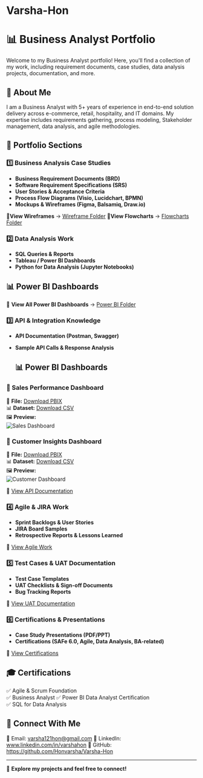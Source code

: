 # Varsha-Hon
# 📊 Business Analyst Portfolio
Welcome to my Business Analyst portfolio! Here, you'll find a collection of my work, including requirement documents, case studies, data analysis projects, documentation, and more.

## 📌 About Me
I am a Business Analyst with 5+ years of experience in end-to-end solution delivery across e-commerce, retail, hospitality, and IT domains. My expertise includes requirements gathering, process modeling, Stakeholder management, data analysis, and agile methodologies.

## 📂 Portfolio Sections

### 1️⃣ Business Analysis Case Studies
- **Business Requirement Documents (BRD)**
- **Software Requirement Specifications (SRS)**
- **User Stories & Acceptance Criteria**
- **Process Flow Diagrams (Visio, Lucidchart, BPMN)**
- **Mockups & Wireframes (Figma, Balsamiq, Draw.io)**

📂**View Wireframes** → [Wireframe Folder](./Business%20Analyst/Wireframe/)
📂**View Flowcharts** → [Flowcharts Folder](./Business%20Analyst/Flowcharts/)



### 2️⃣ Data Analysis Work
- **SQL Queries & Reports**
- **Tableau / Power BI Dashboards**
- **Python for Data Analysis (Jupyter Notebooks)**


## 📊 Power BI Dashboards  
📂 **View All Power BI Dashboards** → [Power BI Folder](./PowerBI/)


### 3️⃣ API & Integration Knowledge
- **API Documentation (Postman, Swagger)**
- **Sample API Calls & Response Analysis**

  ## 📊 Power BI Dashboards  

### 🔹 Sales Performance Dashboard  
📂 **File:** [Download PBIX](./PowerBI/SalesDashboard.pbix)  
📊 **Dataset:** [Download CSV](./PowerBI/SalesData.csv)  
🖼 **Preview:**  
![Sales Dashboard](./PowerBI/SalesDashboard.png)  

### 🔹 Customer Insights Dashboard  
📂 **File:** [Download PBIX](./PowerBI/CustomerInsights.pbix)  
📊 **Dataset:** [Download CSV](./PowerBI/CustomerData.csv)  
🖼 **Preview:**  
![Customer Dashboard](./PowerBI/CustomerDashboard.png)  


📂 [View API Documentation](./API-Documentation)

### 4️⃣ Agile & JIRA Work
- **Sprint Backlogs & User Stories**
- **JIRA Board Samples**
- **Retrospective Reports & Lessons Learned**

📂 [View Agile Work](./Agile-JIRA)

### 5️⃣ Test Cases & UAT Documentation
- **Test Case Templates**
- **UAT Checklists & Sign-off Documents**
- **Bug Tracking Reports**

📂 [View UAT Documentation](./UAT-Test-Cases)

### 6️⃣ Certifications & Presentations
- **Case Study Presentations (PDF/PPT)**
- **Certifications (SAFe 6.0, Agile, Data Analysis, BA-related)**

📂 [View Certifications](./Certifications)
## 🎓 Certifications  
✅ Agile & Scrum Foundation  
✅ Business Analyst 
✅ Power BI Data Analyst Certification  
✅ SQL for Data Analysis  

## 🚀 Connect With Me
📧 Email: varsha121hon@gmail.com
💼 LinkedIn: www.linkedin.com/in/varshahon
📂 GitHub: https://github.com/Honvarsha/Varsha-Hon

---

🔗 **Explore my projects and feel free to connect!**
